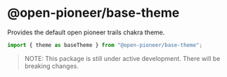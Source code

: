 # @open-pioneer/base-theme

Provides the default open pioneer trails chakra theme.

```js
import { theme as baseTheme } from "@open-pioneer/base-theme";
```

> NOTE: This package is still under active development.
> There will be breaking changes.
